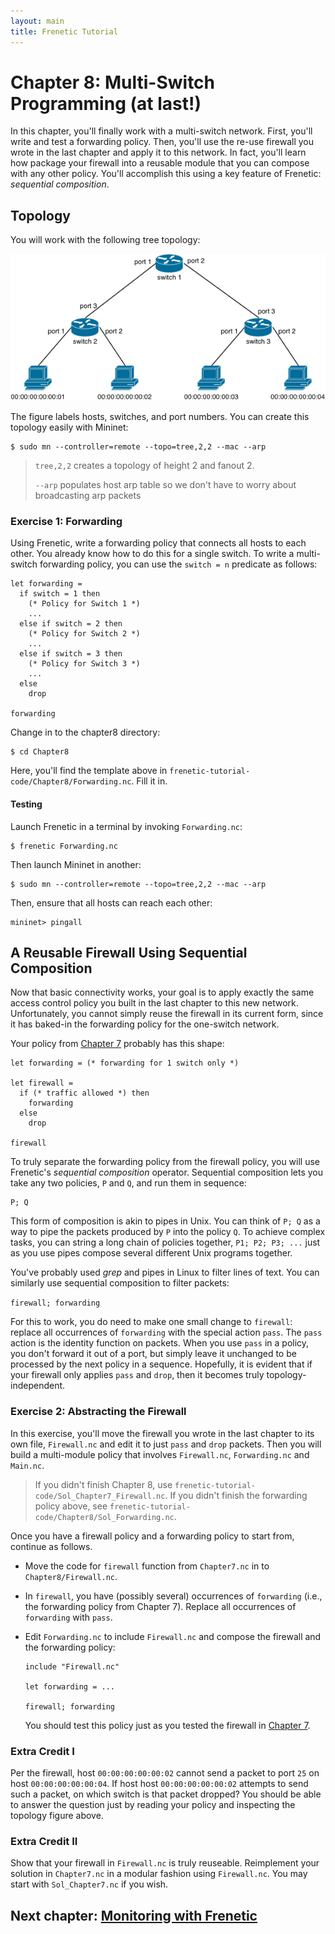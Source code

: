 ```yaml
---
layout: main
title: Frenetic Tutorial
---
```


# Chapter 8: Multi-Switch Programming (at last!)

In this chapter, you'll finally work with a multi-switch network. First, you'll write and test a forwarding policy. Then, you'll use the re-use firewall you wrote in the last chapter and apply it to this network. In fact, you'll learn how package your firewall into a reusable module that you can compose with any other policy. You'll accomplish this using a key feature of Frenetic: _sequential composition_.

## Topology


You will work with the following tree topology:

![image](images/topo-tree-2-2.png)

The figure labels hosts, switches, and port numbers. You can create this topology easily with Mininet:

```
$ sudo mn --controller=remote --topo=tree,2,2 --mac --arp
```
> `tree,2,2` creates a topology of height 2 and fanout 2.
>
> `--arp` populates host arp table so we don't have to
> worry about broadcasting arp packets



### Exercise 1: Forwarding

Using Frenetic, write a forwarding policy that connects all hosts to each other. You already know how to do this for a single switch. To write a multi-switch forwarding policy, you can use the `switch = n` predicate as follows:

```
let forwarding =
  if switch = 1 then
    (* Policy for Switch 1 *)
    ...
  else if switch = 2 then
    (* Policy for Switch 2 *)
    ...
  else if switch = 3 then
    (* Policy for Switch 3 *)
    ...
  else
    drop

forwarding
```

Change in to the chapter8 directory:
```
$ cd Chapter8
```
Here, you'll find the template above in `frenetic-tutorial-code/Chapter8/Forwarding.nc`. Fill it in.

#### Testing

Launch Frenetic in a terminal by invoking `Forwarding.nc`:

```
$ frenetic Forwarding.nc
```

Then launch Mininet in another:

```
$ sudo mn --controller=remote --topo=tree,2,2 --mac --arp
```

Then, ensure that all hosts can reach each other:
```
mininet> pingall
```

## A Reusable Firewall Using Sequential Composition

Now that basic connectivity works, your goal is to apply exactly the same access control policy you built in the
last chapter to this new network. Unfortunately, you cannot simply reuse the firewall in its current form, since it has baked-in the forwarding policy for the one-switch network.

Your policy from [Chapter 7][Ch7] probably has this shape:

```
let forwarding = (* forwarding for 1 switch only *)

let firewall =
  if (* traffic allowed *) then
    forwarding
  else
    drop

firewall
```

To truly separate the forwarding policy from the firewall policy, you will use Frenetic's _sequential composition_  operator. Sequential composition lets you take any two policies, `P` and `Q`,
and run them in sequence:

```
P; Q
```

This form of composition is akin to pipes in Unix. You can think of `P; Q` as a way to pipe the packets produced by `P` into the policy `Q`. To achieve complex tasks, you can string a long chain of policies together, `P1; P2; P3; ...` just as you use pipes compose several different Unix programs together.

You've probably used _grep_ and pipes in Linux to filter lines of text. You can similarly use sequential composition to filter packets:

`firewall; forwarding`

For this to work, you do need to make one small change to `firewall`:  replace all occurrences of `forwarding` with  the special action `pass`. The `pass` action is the identity function on packets. When you use `pass` in a policy, you don't forward it out of a port, but simply leave it unchanged to be processed by the next policy in a sequence.
Hopefully, it is evident that if your firewall only applies `pass` and `drop`, then it becomes truly topology-independent.

### Exercise 2: Abstracting the Firewall

In this exercise, you'll move the firewall you wrote in the last chapter to its own file, `Firewall.nc` and edit it to just `pass` and `drop` packets.  Then you will build a multi-module policy that involves `Firewall.nc`, `Forwarding.nc` and `Main.nc`.

> If you didn't finish Chapter 8, use
> `frenetic-tutorial-code/Sol_Chapter7_Firewall.nc`.
> If you didn't finish the forwarding policy above, see
> `frenetic-tutorial-code/Chapter8/Sol_Forwarding.nc`.

Once you have a firewall policy and a forwarding policy to start from, continue as follows.

- Move the code for `firewall` function from `Chapter7.nc` in to `Chapter8/Firewall.nc`.

- In `firewall`, you have (possibly several) occurrences of `forwarding` (i.e., the forwarding policy from Chapter 7).  Replace all occurrences of `forwarding` with `pass`.

- Edit `Forwarding.nc` to include `Firewall.nc` and compose the firewall and
  the forwarding policy:

  ```
  include "Firewall.nc"

  let forwarding = ...

  firewall; forwarding
  ```

  You should test this policy just as you tested the firewall in
  [Chapter 7][Ch7].

### Extra Credit I

Per the firewall, host `00:00:00:00:00:02` cannot send a packet to port `25` on host `00:00:00:00:00:04`. If host host `00:00:00:00:00:02` attempts to send such a packet, on which switch is that packet dropped? You should be able to answer the question just by reading your policy and inspecting the topology figure above.

### Extra Credit II

Show that your firewall in `Firewall.nc` is truly reuseable.  Reimplement your solution in `Chapter7.nc` in a modular fashion using `Firewall.nc`. You may start with `Sol_Chapter7.nc` if you wish.

## Next chapter: [Monitoring with Frenetic][Ch9]

[Ch9]: 09-NCMonitoring
[Ch7]: 07-NCFirewall

